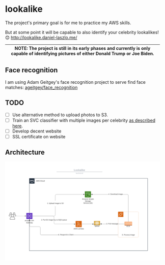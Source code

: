 # lookalike

The project's primary goal is for me to practice my AWS skills.

But at some point it will be capable to also identify your celebrity lookalikes! :blush: http://lookalike.daniel-laszlo.me/

| NOTE: The project is still in its early phases and currently is only capable of identifying pictures of either Donald Trump or Joe Biden. |
| --- |

## Face recognition
I am using Adam Geitgey's face recognition project to serve find face matches: 
[ageitgey/face_recognition](https://github.com/ageitgey/face_recognition)

## TODO
- [ ] Use alternative method to upload photos to S3.
- [ ] Train an SVC classifier with multiple images per celebrity 
[as described here](https://github.com/ageitgey/face_recognition/blob/master/examples/face_recognition_svm.py).
- [ ] Develop decent website
- [ ] SSL certificate on website

## Architecture
![arch](lookalike_architecture.png "arch")
